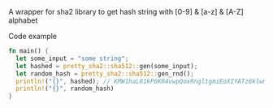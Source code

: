 A wrapper for sha2 library to get hash string with \[0-9\] & \[a-z\] & \[A-Z\] alphabet

Code example

```rust
fn main() {
  let some_input = "some string";
  let hashed = pretty_sha2::sha512::gen(some_input);
  let random_hash = pretty_sha2::sha512::gen_rnd();
  println!("{}", hashed); // KMW1haL81kP6KR4vwpQoxRngltgmiEoXIYATz6klwmvmIx62mulnQrHscoAy29k7
  println!("{}", random_hash)
}

```
